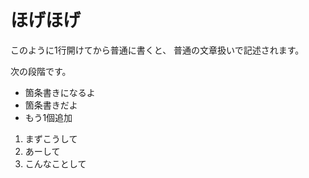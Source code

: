 # ほげほげ

このように1行開けてから普通に書くと、
普通の文章扱いで記述されます。

次の段階です。

* 箇条書きになるよ
* 箇条書きだよ
* もう1個追加

1. まずこうして
2. あーして
3. こんなことして